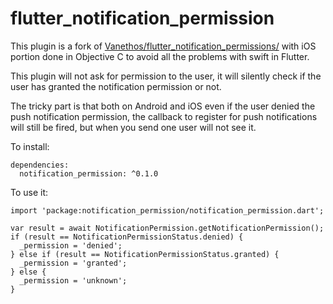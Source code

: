 # flutter_notification_permission

This plugin is a fork of [Vanethos/flutter_notification_permissions/](https://github.com/Vanethos/flutter_notification_permissions/) with iOS portion done in Objective C to avoid all the problems with swift in Flutter.

This plugin will not ask for permission to the user, it will silently check if the user has granted the notification permission or not.

The tricky part is that both on Android and iOS even if the user denied the push notification permission, the callback to register for push notifications will still be fired, but when you send one user will not see it.

To install:
```
dependencies:
  notification_permission: ^0.1.0
```

To use it:
```
import 'package:notification_permission/notification_permission.dart';

var result = await NotificationPermission.getNotificationPermission();
if (result == NotificationPermissionStatus.denied) {
  _permission = 'denied';
} else if (result == NotificationPermissionStatus.granted) {
  _permission = 'granted';
} else {
  _permission = 'unknown';
}
```
